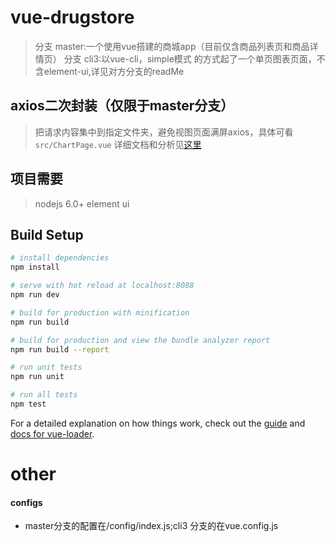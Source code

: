 # vue-drugstore

> 分支 master:一个使用vue搭建的商城app（目前仅含商品列表页和商品详情页）
> 分支 cli3:以vue-cli，simple模式 的方式起了一个单页图表页面，不含element-ui,详见对方分支的readMe

## axios二次封装（仅限于master分支）
> 把请求内容集中到指定文件夹，避免视图页面满屏axios，具体可看```src/ChartPage.vue```
> 详细文档和分析见[这里](./doc/axios_analysis.md)
## 项目需要
> nodejs 6.0+
> element ui

## Build Setup

``` bash
# install dependencies
npm install

# serve with hot reload at localhost:8088
npm run dev

# build for production with minification
npm run build

# build for production and view the bundle analyzer report
npm run build --report

# run unit tests
npm run unit

# run all tests
npm test
```

For a detailed explanation on how things work, check out the [guide](http://vuejs-templates.github.io/webpack/) and [docs for vue-loader](http://vuejs.github.io/vue-loader).


# other
#### configs
- master分支的配置在/config/index.js;cli3 分支的在vue.config.js
